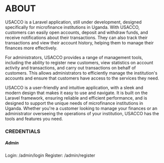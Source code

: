 <h1>ABOUT</h1>
USACCO is a Laravel application, still under development, designed specifically for microfinance institutions in Uganda. With USACCO, customers can easily open accounts, deposit and withdraw funds, and receive notifications about their transactions. They can also track their transactions and view their account history, helping them to manage their finances more effectively.

For administrators, USACCO provides a range of management tools, including the ability to register new customers, view statistics on account activity and transactions, and carry out transactions on behalf of customers. This allows administrators to efficiently manage the institution's accounts and ensure that customers have access to the services they need.

USACCO is a user-friendly and intuitive application, with a sleek and modern design that makes it easy to use and navigate. It is built on the Laravel framework, ensuring reliable and efficient performance, and is designed to support the unique needs of microfinance institutions in Uganda. Whether you're a customer looking to manage your finances or an administrator overseeing the operations of your institution, USACCO has the tools and features you need.

<h3>CREDENTIALS</h3>
<h5>Admin</h5>
Login: /admin/login
Register: /admin/register
